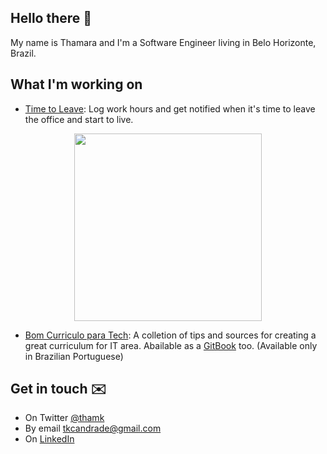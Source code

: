 ## Hello there 👋

My name is Thamara and I'm a Software Engineer living in Belo Horizonte, Brazil.

## What I'm working on 

- [Time to Leave](https://github.com/thamara/time-to-leave): Log work hours and get notified when it's time to leave the office and start to live.

<p align="center">
  <img height="300" src="https://user-images.githubusercontent.com/846063/67172751-f0120b80-f392-11e9-885c-bf2c4c4096c4.png">
</p>

- [Bom Curriculo para Tech](https://github.com/thamara/bomcurriculoparatech): A colletion of tips and sources for creating a great curriculum for IT area. Abailable as a [GitBook](https://thamara.gitbook.io/bomcurriculoparatech/) too. (Available only in Brazilian Portuguese)

## Get in touch ✉️

- On Twitter [@thamk](https://twitter.com/thamyk)
- By email tkcandrade@gmail.com
- On [LinkedIn](https://www.linkedin.com/in/thamara-andrade/)
